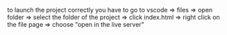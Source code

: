 to launch the project correctly you have to go to
vscode => files => open folder => select the folder of the project => click index.html =>
right click on the file page => choose "open in the live server"
